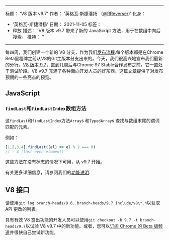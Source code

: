 ***

标题： 'V8 版本 v9.7'
作者： '英格瓦·斯捷潘扬 （[@RReverser](https://twitter.com/RReverser))'
化身：

*   '英格瓦-斯捷潘扬'
    日期： 2021-11-05
    标签：
*   释放
    描述： 'V8 版本 v9.7 带来了新的 JavaScript 方法，用于在数组中向后搜索。
    推特： ''

***

每四周，我们创建一个新的 V8 分支，作为我们[发布流程](https://v8.dev/docs/release-process).每个版本都是在Chrome Beta里程碑之前从V8的Git主版本分支出来的。今天，我们很高兴地宣布我们最新的分行，[V8 版本 9.7](https://chromium.googlesource.com/v8/v8.git/+log/branch-heads/9.7)，直到几周后与Chrome 97 Stable合作发布之前，它一直处于测试阶段。V8 v9.7 充满了各种面向开发人员的好东西。这篇文章提供了对发布预期的一些亮点的预览。

## JavaScript

### `findLast`和`findLastIndex`数组方法

这`findLast`和`findLastIndex`方法`Array`s 和`TypedArray`s 查找与数组末尾的谓词匹配的元素。

例如：

```js
[1,2,3,4].findLast((el) => el % 2 === 0)
// → 4 (last even element)
```

这些方法在没有标志的情况下可用，从 v9.7 开始。

有关更多详细信息，请参阅我们的[功能说明](https://v8.dev/features/finding-in-arrays#finding-elements-from-the-end).

## V8 接口

请使用`git log branch-heads/9.6..branch-heads/9.7 include/v8\*.h`以获取 API 更改的列表。

具有有效 V8 签出功能的开发人员可以使用`git checkout -b 9.7 -t branch-heads/9.7`以试验 V8 v9.7 中的新功能。或者，您可以[订阅 Chrome 的 Beta 版频道](https://www.google.com/chrome/browser/beta.html)并很快自己尝试新功能。
